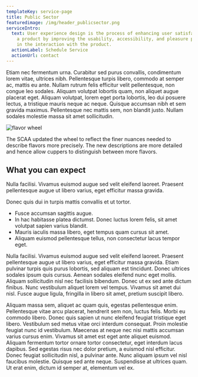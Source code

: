```yaml
---
templateKey: service-page
title: Public Sector
featuredimage: /img/header_publicsector.png
serviceIntro:
  text: User experience design is the process of enhancing user satisfaction with
    a product by improving the usability, accessibility, and pleasure provided
    in the interaction with the product.
  actionLabel: Schedule Service
  actionUrl: contact
---
```


Etiam nec fermentum urna. Curabitur sed purus convallis, condimentum lorem vitae, ultrices nibh. Pellentesque turpis libero, commodo at semper ac, mattis eu ante. Nullam rutrum felis efficitur velit pellentesque, non congue leo sodales. Aliquam volutpat lobortis quam, non aliquet augue placerat eget. Aliquam volutpat, lorem eget porta lobortis, leo dui posuere lectus, a tristique mauris neque ac neque. Quisque accumsan nibh et sem gravida maximus. Pellentesque nec mattis sem, non blandit justo. Nullam sodales molestie massa sit amet sollicitudin.

![flavor wheel](/img/flavor_wheel.jpg)

The SCAA updated the wheel to reflect the finer nuances needed to describe flavors more precisely. The new descriptions are more detailed and hence allow cuppers to distinguish between more flavors.

## What you can expect

Nulla facilisi. Vivamus euismod augue sed velit eleifend laoreet. Praesent pellentesque augue ut libero varius, eget efficitur massa gravida.

Donec quis dui in turpis mattis convallis et ut tortor.
* Fusce accumsan sagittis augue.
* In hac habitasse platea dictumst. Donec luctus lorem felis, sit amet volutpat sapien varius blandit.
* Mauris iaculis massa libero, eget tempus quam cursus sit amet.
* Aliquam euismod pellentesque tellus, non consectetur lacus tempor eget.

Nulla facilisi. Vivamus euismod augue sed velit eleifend laoreet. Praesent pellentesque augue ut libero varius, eget efficitur massa gravida. Etiam pulvinar turpis quis purus lobortis, sed aliquam est tincidunt. Donec ultrices sodales ipsum quis cursus. Aenean sodales eleifend nunc eget mollis. Aliquam sollicitudin nisl nec facilisis bibendum. Donec ut ex sed ante dictum finibus. Nunc vestibulum aliquet lorem vel tempus. Vivamus sit amet dui nisl. Fusce augue ligula, fringilla in libero sit amet, pretium suscipit libero.

Aliquam massa sem, aliquet ac quam quis, egestas pellentesque enim. Pellentesque vitae arcu placerat, hendrerit sem non, luctus felis. Morbi eu commodo libero. Donec quis sapien ut nunc eleifend feugiat tristique eget libero. Vestibulum sed metus vitae orci interdum consequat. Proin molestie feugiat nunc id vestibulum. Maecenas at neque nec nisi mattis accumsan varius cursus enim. Vivamus sit amet est eget ante aliquet euismod. Aliquam fermentum tortor ornare tortor consectetur, eget interdum lacus dapibus. Sed egestas risus nec dolor pretium, a euismod nisl efficitur. Donec feugiat sollicitudin nisl, a pulvinar ante. Nunc aliquam ipsum vel nisl faucibus molestie. Quisque sed ante neque. Suspendisse at ultrices quam. Ut erat enim, dictum id semper at, elementum vel ex.